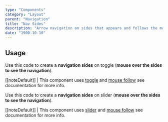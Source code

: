 ```yaml
---
type: "Components"
category: "Layout"
parent: "Navigation"
title: "Nav Sides"
description: "Arrow navigation on sides that appears and follows the mouse."
date: "1900-10-10"
---
```


## Usage

Use this code to create a **navigation sides** on toggle (**mouse over the sides to see the navigation**).

[[noteDefault]]
| This component uses [toggle](/components/toggle) and [mouse follow](/components/animation/mousefollow) see documentation for more info.

<demo>
  <demoinline src="demos/components/navigation/navsides-toggle">
  </demoinline>
</demo>

Use this code to create a **navigation sides** on slider (**mouse over the sides to see the navigation**).

[[noteDefault]]
| This component uses [slider](/components/slider) and [mouse follow](/components/animation/mousefollow) see documentation for more info.

<demo>
  <demoinline src="demos/components/navigation/navsides-slider">
  </demoinline>
</demo>
